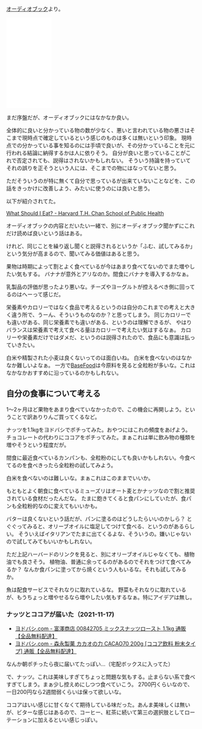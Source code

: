 [オーディオブック](オーディオブック.md)より。

<iframe style="width:120px;height:240px;" marginwidth="0" marginheight="0" scrolling="no" frameborder="0" src="//rcm-fe.amazon-adsystem.com/e/cm?lt1=_blank&bc1=000000&IS2=1&bg1=FFFFFF&fc1=000000&lc1=0000FF&t=karino203-22&language=ja_JP&o=9&p=8&l=as4&m=amazon&f=ifr&ref=as_ss_li_til&asins=B07BNFS5PP&linkId=760e1ea796ba8d3f28e56fe479fdd5e1"></iframe>

まだ序盤だが、オーディオブックにはなかなか良い。

全体的に良いと分かっている物の数が少なく、悪いと言われている物の悪さはそこまで現時点で確定しているという感じのものは多くは無いという印象。
現時点での分かっている事を知るのには手頃で良いが、その分かっていることを元に行われる結論に納得するかは人に依りそう。
自分が良いと思っていることがこれで否定されても、説得はされないかもしれない。
そういう持論を持っていてそれの誤りを正そうという人には、そこまでの物にはなってないと思う。

ただそういうのが特に無くて自分で思っているが出来ていないことなどを、この話をきっかけに改善しよう、みたいに使うのには良いと思う。

以下が紹介されてた。

[What Should I Eat? - Harvard T.H. Chan School of Public Health](https://www.hsph.harvard.edu/nutritionsource/what-should-you-eat/)

オーディオブックの内容とだいたい一緒で、別にオーディオブック聞かずにこれだけ読めば良いという話はある。

けれど、同じことを繰り返し聞くと説得されるというか「ふむ、試してみるか」という気分が高まるので、聞いてみる価値はあると思う。

果物は時期によって割とよく食べているが今はあまり食べてないのでまた増やしたい気もする。
バナナが意外とアリなのか。間食にバナナを導入するかなぁ。

乳製品の評価が思ったより悪いな。チーズやヨーグルトが控えるべき側に回ってるのはへーって感じだ。

栄養素やカロリーではなく食品で考えるというのは自分のこれまでの考えと大きく違う所で、うーん、そういうものなのか？と思ってしまう。
同じカロリーでも違いがある、同じ栄養素でも違いがある、というのは理解できるが、
やはりバランスは栄養素で考えて食べる量はカロリーで考えたい気はするなぁ。
カロリーや栄養素だけではダメだ、というのは説得されたので、食品にも意識は払っていきたい。

白米や精製された小麦は良くないってのは面白いね。
白米を食べないのはなかなか難しいよなぁ。
一方で[BaseFood](BaseFood.md)は今原料を見ると全粒粉が多いな。これはなかなかおすすめに沿っているのかもしれない。

## 自分の食事について考える

1〜2ヶ月ほど果物をあまり食べていなかったので、この機会に再開しよう。ということで訳ありりんご買ってくるなど。

ナッツを1.1kgをヨドバシでポチってみた。おやつにはこれの頻度をあげよう。
チョコレートの代わりにココアをポチってみた。まぁこれは単に飲み物の種類を増やそうという程度だが。

間食に最近食べているカンパンも、全粒粉のにしても良いかもしれない。今食べてるのを食べきったら全粒粉の試してみよう。

白米を食べないのは難しいな。まぁこれはこのままでいいか。

もともとよく朝食に食べているミューズリはオート麦とかナッツなので割と推奨されている食材だったんだな。
たまに飽きてくると食パンにしていたが、食パンも全粒粉的なのに変えてもいいかも。

バターは良くないという話だが、パンに塗るのはどうしたらいいのかしら？
とぐぐってみると、オリーブオイルに塩足してつけて食べる、というのがあるらしい。
そういえばイタリアンでたまに出てくるよな、そういうの。嫌いじゃないので試してみてもいいかもしれない。

ただ上記ハーバードのリンクを見ると、別にオリーブオイルじゃなくても、植物油でも良さそう。
植物油、普通に余ってるのがあるのでそれをつけて食べてみるか？
なんか食パンに塗ってから焼くという人もいるな。それも試してみるか。

魚は配食サービスでそれなりに取れているな。
野菜もそれなりに取れているが、もうちょっと増やせるなら増やしたい気もするなぁ。特にアイデアは無し。

### ナッツとココアが届いた（2021-11-17)

- [ヨドバシ.com - 富澤商店 00842705 ミックスナッツロースト 1.1kg 通販【全品無料配達】](https://www.yodobashi.com/product/100000001005726998/)
- [ヨドバシ.com - 森永製菓 カカオの力 CACAO70 200g [ココア飲料 粉末タイプ] 通販【全品無料配達】](https://www.yodobashi.com/product/100000001002968256/)

なんか朝ポチったら夜に届いてたっぽい…（宅配ボックスに入ってた）

で、ナッツ。これは美味しすぎてちょっと問題な気もする。止まらない系で食べすぎてしまう。まぁ少し控えめにしつつ食べていこう。
2700円くらいなので、一日200円なら2週間弱くらいは保って欲しいな。

ココアはいい感じに甘くなくて期待している味だった。あんま美味しくは無いが、ビターな感じはあるので、コーヒー、紅茶に続いて第三の選択肢としてローテーションに加えるといい感じっぽい。